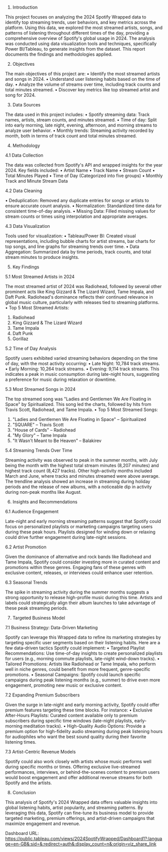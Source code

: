 1. Introduction

This project focuses on analyzing the 2024 Spotify Wrapped data to identify top streaming trends, user behaviors, and key metrics across the platform. Using this data, we explored the most streamed artists, songs, and patterns of listening throughout different times of the day, providing a comprehensive overview of Spotify's global usage in 2024.
The analysis was conducted using data visualization tools and techniques, specifically Power BI/Tableau, to generate insights from the dataset. This report documents the findings and methodologies applied.

2. Objectives

The main objectives of this project are:
•	Identify the most streamed artists and songs in 2024.
•	Understand user listening habits based on the time of day.
•	Analyze the volume of streams over time, including track counts and total minutes streamed.
•	Discover key metrics like top streamed artist and song for 2024.

3. Data Sources

The data used in this project includes:
•	Spotify streaming data: Track names, artists, stream counts, and minutes streamed.
•	Time of day: Split into early morning, late night, evening, afternoon, and morning streams to analyze user behavior.
•	Monthly trends: Streaming activity recorded by month, both in terms of track count and total minutes streamed.

4. Methodology

4.1 Data Collection

The data was collected from Spotify's API and wrapped insights for the year 2024. Key fields included:
•	Artist Name
•	Track Name
•	Stream Count
•	Total Minutes Played
•	Time of Day (Categorized into five groups)
•	Monthly Track and Minute Stream Data

4.2 Data Cleaning

•	Deduplication: Removed any duplicate entries for songs or artists to ensure accurate count analysis.
•	Normalization: Standardized time data for consistent time-of-day analysis.
•	Missing Data: Filled missing values for stream counts or times using interpolation and appropriate averages.

4.3 Data Visualization

Tools used for visualization:
•	Tableau/Power BI: Created visual representations, including bubble charts for artist streams, bar charts for top songs, and line graphs for streaming trends over time.
•	Data Aggregation: Summarized data by time periods, track counts, and total stream minutes to produce insights.

5. Key Findings

5.1 Most Streamed Artists in 2024

The most streamed artist of 2024 was Radiohead, followed by several other prominent acts like King Gizzard & The Lizard Wizard, Tame Impala, and Daft Punk. Radiohead's dominance reflects their continued relevance in global music culture, particularly with releases tied to streaming platforms.
•	Top 5 Most Streamed Artists:
1.	Radiohead
2.	King Gizzard & The Lizard Wizard
3.	Tame Impala
4.	Daft Punk
5.	Gorillaz

5.2 Time of Day Analysis

Spotify users exhibited varied streaming behaviors depending on the time of day, with the most activity occurring:
•	Late Night: 10,784 track streams.
•	Early Morning: 10,264 track streams.
•	Evening: 9,114 track streams.
This indicates a peak in music consumption during late-night hours, suggesting a preference for music during relaxation or downtime.

5.3 Most Streamed Songs in 2024

The top streamed song was "Ladies and Gentlemen We Are Floating in Space" by Spiritualized. This song led the charts, followed by hits from Travis Scott, Radiohead, and Tame Impala.
•	Top 5 Most Streamed Songs:
1.	"Ladies and Gentlemen We Are Floating in Space" – Spiritualized
2.	"SQUARE" – Travis Scott
3.	"House of Cards" – Radiohead
4.	"My Glory" – Tame Impala
5.	"It Wasn't Meant to Be Heaven" – Balakirev

5.4 Streaming Trends Over Time

Streaming activity was observed to peak in the summer months, with July being the month with the highest total stream minutes (8,207 minutes) and highest track count (8,427 tracks). Other high-activity months included March and June, where tracks and minutes streamed were above average.
The trendline analysis showed an increase in streaming during holiday periods and the release of new albums, with a noticeable dip in activity during non-peak months like August.

6. Insights and Recommendations

6.1 Audience Engagement

Late-night and early morning streaming patterns suggest that Spotify could focus on personalized playlists or marketing campaigns targeting users during these peak hours. Playlists designed for winding down or relaxing could drive further engagement during late-night sessions.

6.2 Artist Promotion

Given the dominance of alternative and rock bands like Radiohead and Tame Impala, Spotify could consider investing more in curated content and promotions within these genres. Engaging fans of these genres with exclusive content, releases, or interviews could enhance user retention.

6.3 Seasonal Trends

The spike in streaming activity during the summer months suggests a strong opportunity to release high-profile music during this time. Artists and labels could strategically align their album launches to take advantage of these peak streaming periods.

7. Targeted Business Model

7.1 Business Strategy: Data-Driven Marketing

Spotify can leverage this Wrapped data to refine its marketing strategies by targeting specific user segments based on their listening habits. Here are a few data-driven tactics Spotify could implement:
•	Targeted Playlist Recommendations: Use time-of-day insights to create personalized playlists for users (e.g., morning commute playlists, late-night wind-down tracks).
•	Tailored Promotions: Artists like Radiohead or Tame Impala, who perform well in niche genres, could benefit from more frequent, genre-specific promotions.
•	Seasonal Campaigns: Spotify could launch specific campaigns during peak listening months (e.g., summer) to drive even more engagement, promoting new music or exclusive content.

7.2 Expanding Premium Subscribers

Given the surge in late-night and early morning activity, Spotify could offer premium features targeting these time blocks. For instance:
•	Exclusive After-Hours Playlists: Curated content available only to premium subscribers during specific time windows (late-night playlists, early-morning meditation tracks).
•	High-Quality Audio Options: Provide a premium option for high-fidelity audio streaming during peak listening hours for audiophiles who want the best sound quality during their favorite listening times.

7.3 Artist-Centric Revenue Models

Spotify could also work closely with artists whose music performs well during specific months or times. Offering exclusive live-streamed performances, interviews, or behind-the-scenes content to premium users would boost engagement and offer additional revenue streams for both Spotify and the artists.

8. Conclusion

This analysis of Spotify's 2024 Wrapped data offers valuable insights into global listening habits, artist popularity, and streaming patterns. By leveraging this data, Spotify can fine-tune its business model to provide targeted marketing, premium offerings, and artist-driven campaigns that maximize engagement and revenue.

Dashboard URL: https://public.tableau.com/views/2024SpotifyWrapped/Dashboard1?:language=en-GB&:sid=&:redirect=auth&:display_count=n&:origin=viz_share_link

